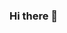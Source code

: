### Hi there 👋

<!--
**cph-sm522/cph-sm522** is a ✨ _special_ ✨ repository because its `README.md` (this file) appears on your GitHub profile.

Here are some ideas to get you started:

Navn: Sandra Merveille
Studiemail: cph-sm522@cphbusiness.dk
-->

